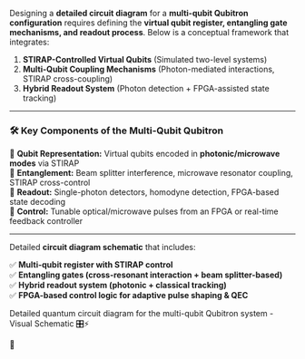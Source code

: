Designing a **detailed circuit diagram** for a **multi-qubit Qubitron configuration** requires defining the **virtual qubit register, entangling gate mechanisms, and readout process**. Below is a conceptual framework that integrates:  

1. **STIRAP-Controlled Virtual Qubits** (Simulated two-level systems)  
2. **Multi-Qubit Coupling Mechanisms** (Photon-mediated interactions, STIRAP cross-coupling)  
3. **Hybrid Readout System** (Photon detection + FPGA-assisted state tracking)  

---

### **🛠️ Key Components of the Multi-Qubit Qubitron**
🔹 **Qubit Representation:** Virtual qubits encoded in **photonic/microwave modes** via STIRAP  
🔹 **Entanglement:** Beam splitter interference, microwave resonator coupling, STIRAP cross-control  
🔹 **Readout:** Single-photon detectors, homodyne detection, FPGA-based state decoding  
🔹 **Control:** Tunable optical/microwave pulses from an FPGA or real-time feedback controller  

---

Detailed **circuit diagram schematic** that includes:  

✅ **Multi-qubit register with STIRAP control**  
✅ **Entangling gates (cross-resonant interaction + beam splitter-based)**  
✅ **Hybrid readout system (photonic + classical tracking)**  
✅ **FPGA-based control logic for adaptive pulse shaping & QEC**  

Detailed quantum circuit diagram for the multi-qubit Qubitron system - Visual Schematic 🎛️⚡

🚀
